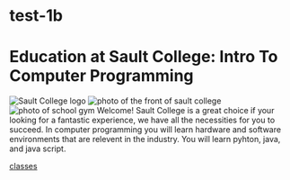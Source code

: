 # test-1b
<!DOCTYPE html>
<html>
  <head>
    <meta charset="utf-8">
    <meta name= "viewport" content="width=device-width, initial-scale=1">
    <Title> Education at Sault College Intro to Computer Programming </title>
  </head>
  <body> 
    <h1>Education at Sault College: Intro To Computer Programming</h1>
    <img align="centre/top" src="saultcollegelogo.jpeg" alt="Sault College logo">
    <img align="left/top" src="schoolfront.jpg" alt="photo of the front of sault college">
    <img align="right/top" src="gymsault.jpg" alt="photo of school gym"
         <p> Welcome! Sault College is a great choice if your looking for a fantastic experience, we have all the necessities for you to succeed. In computer programming you will learn hardware and software environments that are relevent in the industry. You will learn pyhton, java, and java script.</p>
   <a href="https://www.saultcollege.ca/programs/information-technology-studies/computer-programming">classes</a>
  <a href="https://welearn.saultcollege.ca/shared/CourseOutlines/CSD111_Course_Outline.pdf"<course outline</a>
<a href="https://my.saultcollege.ca/uPortal/f/campus/p/SC_campus.u17l1n22/max/render.uP"<Campus Life</a>
<a href="https://www.ontariocolleges.ca/en/cba?collegeCode=SAUL&programCode=2095&_ga=2.103405378.371388813.1667958262-1735371602.1667958262"<Apply now!>
</body>
    
